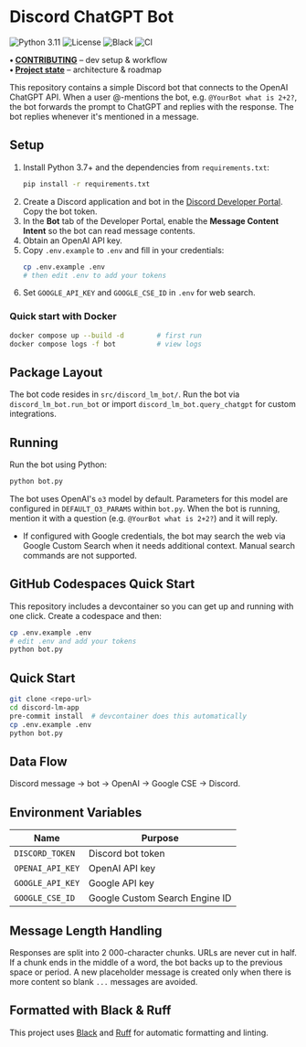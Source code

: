 # Discord ChatGPT Bot

![Python 3.11](https://img.shields.io/badge/python-3.11-blue)
![License](https://img.shields.io/badge/license-MIT-green)
![Black](https://img.shields.io/badge/code%20style-black-000000)
![CI](https://github.com/<USER>/discord-lm-app/actions/workflows/ci.yml/badge.svg)

**• [CONTRIBUTING](CONTRIBUTING.md)** – dev setup & workflow  
**• [Project state](PROJECT_STATE.md)** – architecture & roadmap

This repository contains a simple Discord bot that connects to the OpenAI ChatGPT API. When a user @-mentions the bot, e.g. `@YourBot what is 2+2?`, the bot forwards the prompt to ChatGPT and replies with the response. The bot replies whenever it's mentioned in a message.

## Setup

1. Install Python 3.7+ and the dependencies from `requirements.txt`:
   ```bash
   pip install -r requirements.txt
   ```
2. Create a Discord application and bot in the [Discord Developer Portal](https://discord.com/developers/applications). Copy the bot token.
3. In the **Bot** tab of the Developer Portal, enable the **Message Content Intent** so the bot can read message contents.
4. Obtain an OpenAI API key.
5. Copy `.env.example` to `.env` and fill in your credentials:
   ```bash
   cp .env.example .env
   # then edit .env to add your tokens
   ```
6. Set `GOOGLE_API_KEY` and `GOOGLE_CSE_ID` in `.env` for web search.

### Quick start with Docker

```bash
docker compose up --build -d        # first run
docker compose logs -f bot          # view logs
```

## Package Layout

The bot code resides in `src/discord_lm_bot/`. Run the bot via `discord_lm_bot.run_bot`
or import `discord_lm_bot.query_chatgpt` for custom integrations.

## Running

Run the bot using Python:

```bash
python bot.py
```

The bot uses OpenAI's `o3` model by default. Parameters for this model are
configured in `DEFAULT_O3_PARAMS` within `bot.py`.
When the bot is running, mention it with a question (e.g. `@YourBot what is 2+2?`) and it will reply.
- If configured with Google credentials, the bot may search the web via Google Custom Search when it needs additional context. Manual search commands are not supported.

## GitHub Codespaces Quick Start

This repository includes a devcontainer so you can get up and running with one click.
Create a codespace and then:

```bash
cp .env.example .env
# edit .env and add your tokens
python bot.py
```

## Quick Start

```bash
git clone <repo-url>
cd discord-lm-app
pre-commit install  # devcontainer does this automatically
cp .env.example .env
python bot.py
```

## Data Flow

Discord message → bot → OpenAI → Google CSE → Discord.

## Environment Variables

| Name | Purpose |
|------|---------|
| `DISCORD_TOKEN` | Discord bot token |
| `OPENAI_API_KEY` | OpenAI API key |
| `GOOGLE_API_KEY` | Google API key |
| `GOOGLE_CSE_ID` | Google Custom Search Engine ID |

## Message Length Handling

Responses are split into 2 000-character chunks. URLs are never cut in half.
If a chunk ends in the middle of a word, the bot backs up to the previous
space or period. A new placeholder message is created only when there is more
content so blank `...` messages are avoided.

## Formatted with Black & Ruff

This project uses [Black](https://github.com/psf/black) and
[Ruff](https://github.com/astral-sh/ruff) for automatic formatting and linting.
